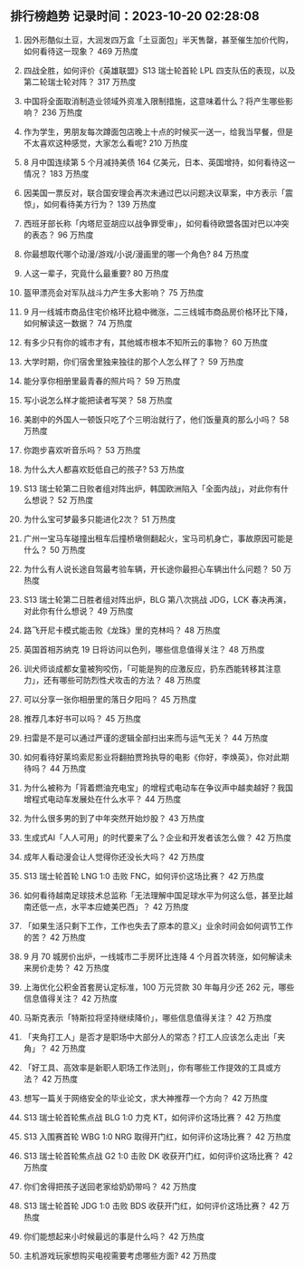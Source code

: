 
## 排行榜趋势 记录时间：2023-10-20 02:28:08
  
  1. 因外形酷似土豆，大润发四万盒「土豆面包」半天售罄，甚至催生加价代购，如何看待这一现象？ 469 万热度
    
  2. 四战全胜，如何评价《英雄联盟》S13 瑞士轮首轮 LPL 四支队伍的表现，以及第二轮瑞士轮对阵？ 317 万热度
    
  3. 中国将全面取消制造业领域外资准入限制措施，这意味着什么？将产生哪些影响？ 236 万热度
    
  4. 作为学生，男朋友每次蹲面包店晚上十点的时候买一送一，给我当早餐，但是不太喜欢这种感觉，大家怎么看呢? 210 万热度
    
  5. 8 月中国连续第 5 个月减持美债 164 亿美元，日本、英国增持，如何看待这一情况？ 183 万热度
    
  6. 因美国一票反对，联合国安理会再次未通过巴以问题决议草案，中方表示「震惊」，如何看待美方行为？ 139 万热度
    
  7. 西班牙部长称「内塔尼亚胡应以战争罪受审」，如何看待欧盟各国对巴以冲突的表态？ 96 万热度
    
  8. 你最想取代哪个动漫/游戏/小说/漫画里的哪一个角色? 84 万热度
    
  9. 人这一辈子，究竟什么最重要? 80 万热度
    
  10. 盔甲漂亮会对军队战斗力产生多大影响？ 75 万热度
    
  11. 9 月一线城市商品住宅价格环比稳中微涨，二三线城市商品房价格环比下降，如何解读这一数据？ 74 万热度
    
  12. 有多少只有你的城市才有，其他城市根本不知所云的事物？ 60 万热度
    
  13. 大学时期，你们宿舍里独来独往的那个人怎么样了？ 59 万热度
    
  14. 能分享你相册里最青春的照片吗？ 59 万热度
    
  15. 写小说怎么样才能把读者写哭？ 58 万热度
    
  16. 美剧中的外国人一顿饭只吃了个三明治就行了，他们饭量真的那么小吗？ 58 万热度
    
  17. 你跑步喜欢听音乐吗？ 53 万热度
    
  18. 为什么大人都喜欢贬低自己的孩子? 53 万热度
    
  19. S13 瑞士轮第二日败者组对阵出炉，韩国欧洲陷入「全面内战」，对此你有什么想说？ 52 万热度
    
  20. 为什么宝可梦最多只能进化2次？ 51 万热度
    
  21. 广州一宝马车碰撞出租车后撞桥墩侧翻起火，宝马司机身亡，事故原因可能是什么？ 50 万热度
    
  22. 为什么有人说长途自驾最考验车辆，开长途你最担心车辆出什么问题？ 50 万热度
    
  23. S13 瑞士轮第二日胜者组对阵出炉，BLG 第八次挑战 JDG，LCK 春决再演，对此你有什么想说？ 49 万热度
    
  24. 路飞开尼卡模式能击败《龙珠》里的克林吗？ 48 万热度
    
  25. 英国首相苏纳克 19 日将访问以色列，哪些信息值得关注？ 48 万热度
    
  26. 训犬师谈成都女童被狗咬伤，「可能是狗的应激反应，扔东西能转移其注意力」，还有哪些可防烈性犬攻击的方法？ 48 万热度
    
  27. 可以分享一张你相册里的落日夕阳吗？ 45 万热度
    
  28. 推荐几本好书可以吗？ 45 万热度
    
  29. 扫雷是不是可以通过严谨的逻辑全部扫出来而与运气无关？ 44 万热度
    
  30. 如何看待好莱坞索尼影业将翻拍贾玲执导的电影《你好，李焕英》，你对此期待吗？ 44 万热度
    
  31. 为什么被称为「背着燃油充电宝」的增程式电动车在争议声中越卖越好？我国增程式电动车发展处在什么水平？ 44 万热度
    
  32. 为什么很多男的到了中年突然开始炒股？ 43 万热度
    
  33. 生成式AI「人人可用」的时代要来了么？企业和开发者该怎么做？ 42 万热度
    
  34. 成年人看动漫会让人觉得你还没长大吗？ 42 万热度
    
  35. S13 瑞士轮首轮 LNG 1:0 击败 FNC，如何评价这场比赛？ 42 万热度
    
  36. 如何看待越南足球技术总监称「无法理解中国足球水平为何这么低，甚至比越南还低一点，水平本应媲美巴西」？ 42 万热度
    
  37. 「如果生活只剩下工作，工作也失去了原本的意义」业余时间会如何调节工作的苦？ 42 万热度
    
  38. 9 月 70 城房价出炉，一线城市二手房环比连降 4 个月首次转涨，如何解读未来房价走势？ 42 万热度
    
  39. 上海优化公积金首套房认定标准，100 万元贷款 30 年每月少还 262 元，哪些信息值得关注？ 42 万热度
    
  40. 马斯克表示「特斯拉将坚持继续降价」，哪些信息值得关注？ 42 万热度
    
  41. 「夹角打工人」是否才是职场中大部分人的常态？打工人应该怎么走出「夹角」？ 42 万热度
    
  42. 「好工具、高效率是新职人职场工作法则」，你有哪些工作提效的工具或方法？ 42 万热度
    
  43. 想写一篇关于网络安全的毕业论文，求大神推荐一个方向？ 42 万热度
    
  44. S13 瑞士轮首轮焦点战 BLG 1:0 力克 KT，如何评价这场比赛？ 42 万热度
    
  45. S13 入围赛首轮 WBG 1:0 NRG 取得开门红，如何评价这场比赛？ 42 万热度
    
  46. S13 瑞士轮首轮焦点战 G2 1:0 击败 DK 收获开门红，如何评价这场比赛？ 42 万热度
    
  47. 你们舍得把孩子送回老家给奶奶带吗？ 42 万热度
    
  48. S13 瑞士轮首轮 JDG 1:0 击败 BDS 收获开门红，如何评价这场比赛？ 42 万热度
    
  49. 你们能想起来小时候最远的事是什么吗？ 42 万热度
    
  50. 主机游戏玩家想购买电视需要考虑哪些方面? 42 万热度
    